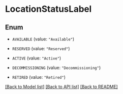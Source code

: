 # LocationStatusLabel

## Enum


* `AVAILABLE` (value: `"Available"`)

* `RESERVED` (value: `"Reserved"`)

* `ACTIVE` (value: `"Active"`)

* `DECOMMISSIONING` (value: `"Decommissioning"`)

* `RETIRED` (value: `"Retired"`)


[[Back to Model list]](../README.md#documentation-for-models) [[Back to API list]](../README.md#documentation-for-api-endpoints) [[Back to README]](../README.md)


